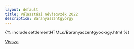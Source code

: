 ```yaml
---
layout: default
title: Választási névjegyzék 2022
description: Baranyaszentgyörgy
---
```


{% include settlementHTMLs/Baranyaszentgyooxrgy.html %}

[Vissza](../)